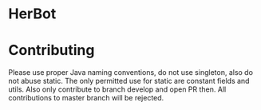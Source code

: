 # HerBot

# Contributing

Please use proper Java naming conventions, do not use singleton, also do not abuse static. The only permitted use for static are constant fields and utils. Also only contribute to branch develop and open PR then. All contributions to master branch will be rejected.
